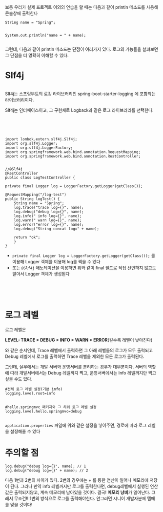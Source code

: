 <p>보통 우리가 실제 프로젝트 이외의 연습을 할 때는 다음과 같이 println 메소드를 사용해 콘솔창에 출력한다 </p>
<pre><code class="language-java">String name = &quot;Spring&quot;;

System.out.println(&quot;name = &quot; + name);</code></pre>
<p>그런데, 다음과 같이 println 메소드는 단점이 여러가지 있다.
로그의 기능들을 살펴보면 그 단점을 더 명확히 이해할 수 있다.</p>
<h1 id="slf4j">Slf4j</h1>
<p><img alt="" src="https://velog.velcdn.com/images/alsgudtkwjs/post/2c1dedcd-48b5-4ee6-8e27-bad0832106b3/image.png" /></p>
<p>Slf4j는 스프링부트의 로깅 라이브러리인 spring-boot-starter-logging
에 포함되는 라이브러리이다.</p>
<p>Slf4j는 인터페이스이고, 그 구현체로 Logback과 같은 로그 라이브러리를 선택한다.</p>
<br />
<br />
<br />



<pre><code class="language-java">import lombok.extern.slf4j.Slf4j;
import org.slf4j.Logger;
import org.slf4j.LoggerFactory;
import org.springframework.web.bind.annotation.RequestMapping;
import org.springframework.web.bind.annotation.RestController;


//@Slf4j
@RestController
public class LogTestController {

private final Logger log = LoggerFactory.getLogger(getClass());

@RequestMapping(&quot;/log-test&quot;)
public String logTest() {
    String name = &quot;Spring&quot;;
    log.trace(&quot;trace log={}&quot;, name);
    log.debug(&quot;debug log={}&quot;, name);
    log.info(&quot; info log={}&quot;, name);
    log.warn(&quot; warn log={}&quot;, name);
    log.error(&quot;error log={}&quot;, name);
    log.debug(&quot;String concat log=&quot; + name);

    return &quot;ok&quot;;
    }
}</code></pre>
<ul>
<li><code>private final Logger log = LoggerFactory.getLogger(getClass());</code> 를 이용해 Logger 객체를 이용해 log를 찍을 수 있다</li>
<li>또는 <code>@Slf4j</code> 애노테이션을 이용하면 위와 같이 final 필드로 직접 선언하지 않고도 알아서 Logger 객체가 생성된다</li>
</ul>
<br />
<br />
<br />


<h1 id="로그-레벨">로그 레벨</h1>
<p>로그 레벨은 </p>
<p><strong>LEVEL: TRACE &gt; DEBUG &gt; INFO &gt; WARN &gt; ERROR</strong>(갈수록 레벨이 낮아진다)</p>
<p>와 같은 순서인데, Trace 레벨에서 출력하면 그 아래 레벨들의 로그가 모두 출력되고
Debug 레벨에서 로그를 출력하면 Trace 레벨을 제외한 모든 로그가 출력된다.</p>
<p>그런데, 실무에서는 개발 서버와 운영서버를 분리하는 경우가 대부분이다.
서버의 역할에 따라 개발서버에서는 Debug 레벨까지 찍고, 운영서버에서는 Info 레벨까지만 찍고싶을 수도 있다.</p>
<pre><code class="language-properties">#전체 로그 레벨 설정(기본 info)
logging.level.root=info

#hello.springmvc 패키지와 그 하위 로그 레벨 설정
logging.level.hello.springmvc=debug
</code></pre>
<p><code>application.properties</code> 파일에 위와 같은 설정을 넣어주면, 경로에 따라 로그 레벨을 설정해줄 수 있다</p>
<h1 id="주의할-점">주의할 점</h1>
<pre><code class="language-java">log.debug(&quot;debug log={}&quot;, name); // 1 
log.debug(&quot;debug log={}&quot; + name); // 2</code></pre>
<p>다음 1번과 2번의 차이가 있다.
2번의 경우에는 + 를 통한 연산이 일어나 메모리에 저장이 된다.
그러나 만약 info 레벨까지만 로그를 출력한다면, debug레벨에서 실행된 연산값은 출력되지않고, 계속 메모리에 남아있을 것이다.
결국! <strong>메모리 낭비</strong>가 일어난다.
그래서 무조건!! 1번의 방식으로 로그를 출력해야한다.
안그러면 시니어 개발자분께 맴매를 맞을 것이다!</p>